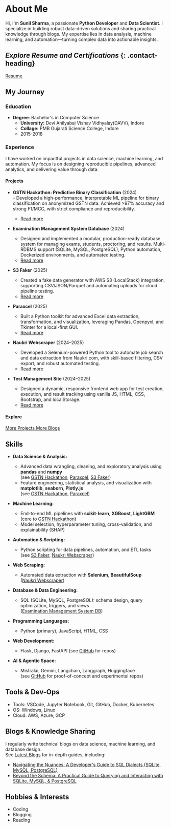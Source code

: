# About Me

Hi, I'm **Sunil Sharma**, a passionate **Python Developer** and **Data Scientist**. I specialize in building robust data-driven solutions and sharing practical knowledge through blogs. My expertise lies in data analysis, machine learning, and automation—turning complex data into actionable insights.

## ***Explore Resume and Certifications*** {: .contact-heading}

<div class="social-links">
    <a href="/resume" class="social-link">
        <i class="fas fa-person-booth"></i> Resume
    </a>
</div>

## My Journey

<!-- A brief narrative of your professional and educational journey. -->

### Education

- **Degree**: Bachelor's in Computer Science
  - **University:** Devi Ahilyabai Vishav Vidhyalay(DAVV), Indore
  - **Collage:** PMB Gujarati Science College, Indore
  - 2015-2018

### Experience

I have worked on impactful projects in data science, machine learning, and automation. My focus is on designing reproducible pipelines, advanced analytics, and delivering value through data.

#### Projects

- **GSTN Hackathon: Predictive Binary Classification** (2024)  
      - Developed a high-performance, interpretable ML pipeline for binary classification on anonymized GSTN data. Achieved >97% accuracy and strong F1/MCC, with strict compliance and reproducibility.
    - [Read more](projects/gstn-pbc.md)

- **Examination Management System Database** (2024)  
    - Designed and implemented a modular, production-ready database system for managing exams, students, proctoring, and results. Multi-RDBMS support (SQLite, MySQL, PostgreSQL), Python automation, Dockerized environments, and automated testing.  
    - [Read more](projects/ems-db.md)

- **S3 Faker** (2025)  
    - Created a fake data generator with AWS S3 (LocalStack) integration, supporting CSV/JSON/Parquet and automating uploads for cloud pipeline testing.  
    - [Read more](projects/s3-faker.md)

- **Paraxcel** (2025)  
    - Built a Python toolkit for advanced Excel data extraction, transformation, and visualization, leveraging Pandas, Openpyxl, and Tkinter for a local-first GUI.  
    - [Read more](projects/paraxcel.md)

- **Naukri Webscraper** (2024–2025)  
    - Developed a Selenium-powered Python tool to automate job search and data extraction from Naukri.com, with skill-based filtering, CSV export, and robust automated testing.  
    - [Read more](projects/naukri-webscraper.md)

- **Test Management Site** (2024–2025)  
    - Designed a dynamic, responsive frontend web app for test creation, execution, and result tracking using vanilla JS, HTML, CSS, Bootstrap, and localStorage.  
    - [Read more](projects/test-site.md)

#### Explore

<div class="social-links">
    <a href="/projects" class="social-link">
        <i class="fas fa-file"></i> More Projects
    </a>
    <a href="/blog" class="social-link">
        <i class="fas fa-book"></i> More Blogs
    </a>
</div>

## Skills

- **Data Science & Analysis:**  
    - Advanced data wrangling, cleaning, and exploratory analysis using **pandas** and **numpy**  
    (see [GSTN Hackathon](projects/gstn-pbc.md), [Paraxcel](projects/paraxcel.md), [S3 Faker](projects/s3-faker.md))
    - Feature engineering, statistical analysis, and visualization with **matplotlib**, **seaborn**, **Plotly.js**  
    (see [GSTN Hackathon](projects/gstn-pbc.md), [Paraxcel](projects/paraxcel.md))

- **Machine Learning:**  
    - End-to-end ML pipelines with **scikit-learn**, **XGBoost**, **LightGBM**  
    (core to [GSTN Hackathon](projects/gstn-pbc.md))
    - Model selection, hyperparameter tuning, cross-validation, and explainability (SHAP)

- **Automation & Scripting:**  
    - Python scripting for data pipelines, automation, and ETL tasks  
    (see [S3 Faker](projects/s3-faker.md), [Naukri Webscraper](projects/naukri-webscraper.md))

- **Web Scraping:**  
    - Automated data extraction with **Selenium**, **BeautifulSoup**  
    ([Naukri Webscraper](projects/naukri-webscraper.md))

- **Database & Data Engineering:**  
    - SQL (SQLite, MySQL, PostgreSQL): schema design, query optimization, triggers, and views  
    ([Examination Management System DB](projects/ems-db.md))
    <!-- - NoSQL: MongoDB, Redis (see [GitHub](https://github.com/mrxsierra) for related work) -->

- **Programming Languages:**  
    - Python (primary), JavaScript, HTML, CSS

- **Web Development:**  
    - Flask, Django, FastAPI (see [GitHub](https://github.com/mrxsierra) for repos)

- **AI & Agentic Space:**  
    - Mistralai, Gemini, Langchain, Langgraph, Huggingface  
    (see [GitHub](https://github.com/mrxsierra) for proof-of-concept and experimental repos)

## Tools & Dev-Ops

- Tools: VSCode, Jupyter Notebook, Git, GitHub, Docker, Kubernetes
- OS: Windows, Linux
- Cloud: AWS, Azure, GCP

## Blogs & Knowledge Sharing

I regularly write technical blogs on data science, machine learning, and database design.  
See [Latest Blogs](/blog) for in-depth guides, including:

- [Navigating the Nuances: A Developer's Guide to SQL Dialects (SQLite, MySQL, PostgreSQL)](blog/posts/1-schema-diff.md)
- [Beyond the Schema: A Practical Guide to Querying and Interacting with SQLite, MySQL, & PostgreSQL](blog/posts/2-query-interaction-diff.md)

## Hobbies & Interests
<!-- Optional: Include any personal interests or hobbies that help showcase your personality. -->
- Coding
- Blogging
- Reading
